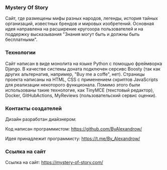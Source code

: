 ### Mystery Of Story

Сайт, где размещены мифы разных народов, легенды, история тайных организаций, известных брендов и мировых изобретений.
Основная идея направлена на расширение кругозора пользователей и на поддержку высказывания "Знания могут быть и должны быть бесплатными".

### Технологии

Сайт написан в виде монолита на языке Python с помощью фреймворка Django.
В качестве системы доната подключен серсивс Boosty (так как других альтернатив, например, "Buy me a coffe", нет).
Страницы проекта написаны на HTML, CSS с применением скриптов JavaScripts для реализации некоторого функционала.
Помимо этого были использованы такие технологие, как TinyMCE (текстовый редактор), Docker, GitHubActions, MyReviews (пользовательский сервис оценки).

### Контакты создателей

Дизайн разработан диайзнером: 

Код написан программистом: https://github.com/ByAlexandrow/

Идея принадлежит программисту: https://t.me/By_Alexandrow/

### Ссылка на сайт

Ссылка на сайт: https://mystery-of-story.com/
